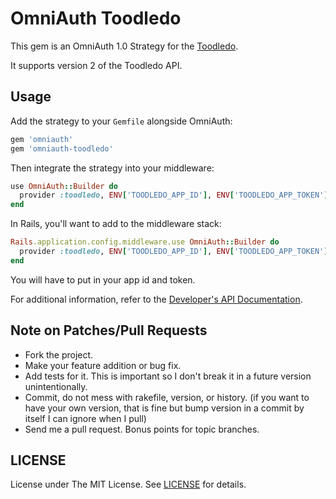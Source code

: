 OmniAuth Toodledo
================

This gem is an OmniAuth 1.0 Strategy for the [Toodledo][toodledo].

It supports version 2 of the Toodledo API.

Usage
-----

Add the strategy to your `Gemfile` alongside OmniAuth:

```ruby
gem 'omniauth'
gem 'omniauth-toodledo'
```

Then integrate the strategy into your middleware:

```ruby
use OmniAuth::Builder do
  provider :toodledo, ENV['TOODLEDO_APP_ID'], ENV['TOODLEDO_APP_TOKEN']
end
```

In Rails, you'll want to add to the middleware stack:

```ruby
Rails.application.config.middleware.use OmniAuth::Builder do
  provider :toodledo, ENV['TOODLEDO_APP_ID'], ENV['TOODLEDO_APP_TOKEN']
end
```

You will have to put in your app id and token.

For additional information, refer to the [Developer's API Documentation][doc].

Note on Patches/Pull Requests
-----------------------------

* Fork the project.
* Make your feature addition or bug fix.
* Add tests for it. This is important so I don't break it in a
  future version unintentionally.
* Commit, do not mess with rakefile, version, or history.
  (if you want to have your own version, that is fine but bump version in a commit by itself I can ignore when I pull)
* Send me a pull request. Bonus points for topic branches.

LICENSE
---------

License under The MIT License. See [LICENSE](license) for details.

[toodledo]: http://www.toodledo.com
[doc]: http://api.toodledo.com/2/index.php
[license]: https://github.com/alswl/omniauth-toodledo/blob/master/LICENSE.md
